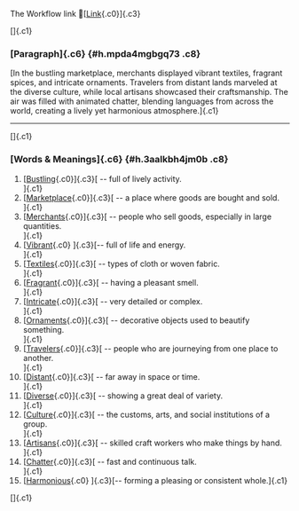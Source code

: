 The Workflow link
👏[[Link](https://www.google.com/url?q=http://www.google.com&sa=D&source=editors&ust=1758188854441504&usg=AOvVaw0eKUr0v-hmFJOBh51XUlyb){.c0}]{.c3}

[]{.c1}

### [Paragraph]{.c6} {#h.mpda4mgbgq73 .c8}

[In the bustling marketplace, merchants displayed vibrant textiles,
fragrant spices, and intricate ornaments. Travelers from distant lands
marveled at the diverse culture, while local artisans showcased their
craftsmanship. The air was filled with animated chatter, blending
languages from across the world, creating a lively yet harmonious
atmosphere.]{.c1}

------------------------------------------------------------------------

[]{.c1}

### [Words & Meanings]{.c6} {#h.3aalkbh4jm0b .c8}

1.  [[Bustling](https://www.google.com/url?q=http://www.google.com&sa=D&source=editors&ust=1758188854442794&usg=AOvVaw14eK2Gcv7n9NPGgX_sNXQc){.c0}]{.c3}[ --
    full of lively activity.\
    ]{.c1}
2.  [[Marketplace](https://www.google.com/url?q=http://www.google.com&sa=D&source=editors&ust=1758188854443101&usg=AOvVaw0irzaiEhsyW-FlIJlMRiqm){.c0}]{.c3}[ --
    a place where goods are bought and sold.\
    ]{.c1}
3.  [[Merchants](https://www.google.com/url?q=http://www.google.com&sa=D&source=editors&ust=1758188854443409&usg=AOvVaw3H-2ECsH8OCs_VUQigTqcx){.c0}]{.c3}[ --
    people who sell goods, especially in large quantities.\
    ]{.c1}
4.  [[Vibrant](https://www.google.com/url?q=http://www.google.com&sa=D&source=editors&ust=1758188854443733&usg=AOvVaw39UIgSkHVdmdxmIacP0vFo){.c0}
    ]{.c3}[-- full of life and energy.\
    ]{.c1}
5.  [[Textiles](https://www.google.com/url?q=http://www.google.com&sa=D&source=editors&ust=1758188854443973&usg=AOvVaw2gLRdleEXEC9uU4ZbjiAJW){.c0}]{.c3}[ --
    types of cloth or woven fabric.\
    ]{.c1}
6.  [[Fragrant](https://www.google.com/url?q=http://www.google.com&sa=D&source=editors&ust=1758188854444220&usg=AOvVaw2dSn69xCRJwgpgCcOa7yoQ){.c0}]{.c3}[ --
    having a pleasant smell.\
    ]{.c1}
7.  [[Intricate](https://www.google.com/url?q=http://www.google.com&sa=D&source=editors&ust=1758188854444461&usg=AOvVaw08PvkMBsl0WQhwctTGIO4S){.c0}]{.c3}[ --
    very detailed or complex.\
    ]{.c1}
8.  [[Ornaments](https://www.google.com/url?q=http://www.google.com&sa=D&source=editors&ust=1758188854444719&usg=AOvVaw0_0qf4SqL__tWSZKurxxSM){.c0}]{.c3}[ --
    decorative objects used to beautify something.\
    ]{.c1}
9.  [[Travelers](https://www.google.com/url?q=http://www.google.com&sa=D&source=editors&ust=1758188854444977&usg=AOvVaw2GFnkbKCkUPKFUdrjbsRUq){.c0}]{.c3}[ --
    people who are journeying from one place to another.\
    ]{.c1}
10. [[Distant](https://www.google.com/url?q=http://www.google.com&sa=D&source=editors&ust=1758188854445240&usg=AOvVaw1O4_UFp73oBmk9NI9306Ad){.c0}]{.c3}[ --
    far away in space or time.\
    ]{.c1}
11. [[Diverse](https://www.google.com/url?q=http://www.google.com&sa=D&source=editors&ust=1758188854445472&usg=AOvVaw2AWWMoYKm3ajp4pC9H5FuO){.c0}]{.c3}[ --
    showing a great deal of variety.\
    ]{.c1}
12. [[Culture](https://www.google.com/url?q=http://www.google.com&sa=D&source=editors&ust=1758188854445734&usg=AOvVaw0j0miLCZsn9RowMB_2UWsj){.c0}]{.c3}[ --
    the customs, arts, and social institutions of a group.\
    ]{.c1}
13. [[Artisans](https://www.google.com/url?q=http://www.google.com&sa=D&source=editors&ust=1758188854445996&usg=AOvVaw2y9TWQrBatXWCmXfbX0T1b){.c0}]{.c3}[ --
    skilled craft workers who make things by hand.\
    ]{.c1}
14. [[Chatter](https://www.google.com/url?q=http://www.google.com&sa=D&source=editors&ust=1758188854446248&usg=AOvVaw0QhOiaphNPgcj5Jye7bi_c){.c0}]{.c3}[ --
    fast and continuous talk.\
    ]{.c1}
15. [[Harmonious](https://www.google.com/url?q=http://www.google.com&sa=D&source=editors&ust=1758188854446479&usg=AOvVaw1DCXy0KtcszjbWTJFROM4M){.c0}
    ]{.c3}[-- forming a pleasing or consistent whole.]{.c1}

[]{.c1}
